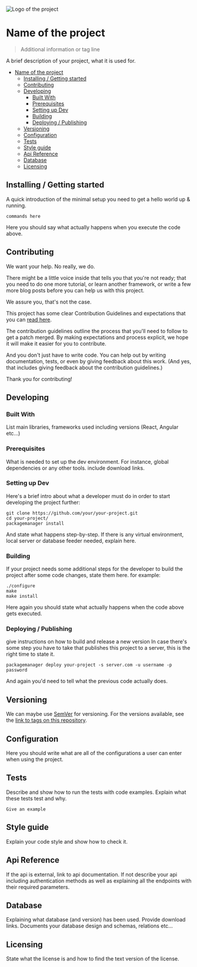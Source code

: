 ![Logo of the project](./sample.png)

# Name of the project
> Additional information or tag line

A brief description of your project, what it is used for.

<!-- TOC -->

- [Name of the project](#name-of-the-project)
    - [Installing / Getting started](#installing--getting-started)
    - [Contributing](#contributing)
    - [Developing](#developing)
        - [Built With](#built-with)
        - [Prerequisites](#prerequisites)
        - [Setting up Dev](#setting-up-dev)
        - [Building](#building)
        - [Deploying / Publishing](#deploying--publishing)
    - [Versioning](#versioning)
    - [Configuration](#configuration)
    - [Tests](#tests)
    - [Style guide](#style-guide)
    - [Api Reference](#api-reference)
    - [Database](#database)
    - [Licensing](#licensing)

<!-- /TOC -->

## Installing / Getting started

A quick introduction of the minimal setup you need to get a hello world
up & running.

```shell
commands here
```

Here you should say what actually happens when you execute the code
above.

## Contributing

We want your help. No really, we do.

There might be a little voice inside that tells you that you're not
ready; that you need to do one more tutorial, or learn another
framework, or write a few more blog posts before you can help us with
this project.

We assure you, that's not the case.

This project has some clear Contribution Guidelines and expectations
that you can [read here](CONTRIBUTING.md).

The contribution guidelines outline the process that you'll need to
follow to get a patch merged. By making expectations and process
explicit, we hope it will make it easier for you to contribute.

And you don't just have to write code. You can help out by writing
documentation, tests, or even by giving feedback about this work. (And
yes, that includes giving feedback about the contribution guidelines.)

Thank you for contributing!

## Developing

### Built With
List main libraries, frameworks used including versions (React, Angular
etc...)

### Prerequisites
What is needed to set up the dev environment. For instance, global
dependencies or any other tools. include download links.


### Setting up Dev

Here's a brief intro about what a developer must do in order to start
developing the project further:

```shell
git clone https://github.com/your/your-project.git
cd your-project/
packagemanager install
```

And state what happens step-by-step. If there is any virtual
environment, local server or database feeder needed, explain here.

### Building

If your project needs some additional steps for the developer to build
the project after some code changes, state them here. for example:

```shell
./configure
make
make install
```

Here again you should state what actually happens when the code above
gets executed.

### Deploying / Publishing
give instructions on how to build and release a new version In case
there's some step you have to take that publishes this project to a
server, this is the right time to state it.

```shell
packagemanager deploy your-project -s server.com -u username -p password
```

And again you'd need to tell what the previous code actually does.

## Versioning

We can maybe use [SemVer](http://semver.org/) for versioning. For the
versions available, see the [link to tags on this repository](/tags).


## Configuration

Here you should write what are all of the configurations a user can
enter when using the project.

## Tests

Describe and show how to run the tests with code examples. Explain what
these tests test and why.

```shell
Give an example
```

## Style guide

Explain your code style and show how to check it.

## Api Reference

If the api is external, link to api documentation. If not describe your
api including authentication methods as well as explaining all the
endpoints with their required parameters.


## Database

Explaining what database (and version) has been used. Provide download
links. Documents your database design and schemas, relations etc...

## Licensing

State what the license is and how to find the text version of the
license.
